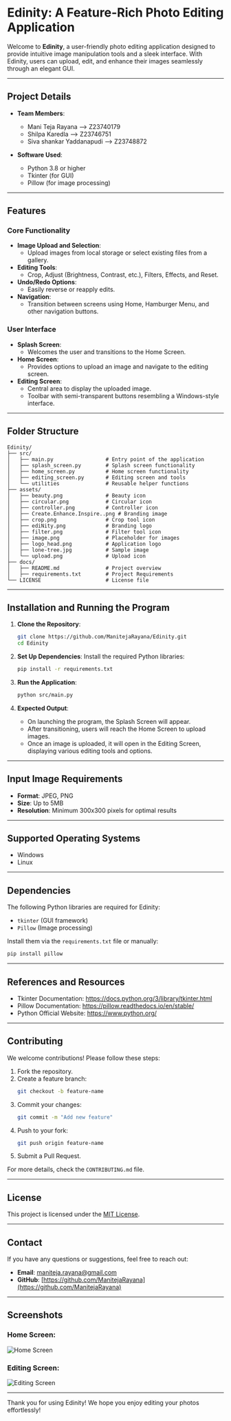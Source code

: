 # Edinity: A Feature-Rich Photo Editing Application

Welcome to **Edinity**, a user-friendly photo editing application designed to provide intuitive image manipulation tools and a sleek interface. With Edinity, users can upload, edit, and enhance their images seamlessly through an elegant GUI.

---

## **Project Details**

- **Team Members**: 
  - Mani Teja Rayana         --> Z23740179
  - Shilpa Karedla           --> Z23746751
  - Siva shankar Yaddanapudi --> Z23748872

- **Software Used**: 
  - Python 3.8 or higher
  - Tkinter (for GUI)
  - Pillow (for image processing)

---

## **Features**

### **Core Functionality**
- **Image Upload and Selection**:
  - Upload images from local storage or select existing files from a gallery.
- **Editing Tools**:
  - Crop, Adjust (Brightness, Contrast, etc.), Filters, Effects, and Reset.
- **Undo/Redo Options**:
  - Easily reverse or reapply edits.
- **Navigation**:
  - Transition between screens using Home, Hamburger Menu, and other navigation buttons.

### **User Interface**
- **Splash Screen**:
  - Welcomes the user and transitions to the Home Screen.
- **Home Screen**:
  - Provides options to upload an image and navigate to the editing screen.
- **Editing Screen**:
  - Central area to display the uploaded image.
  - Toolbar with semi-transparent buttons resembling a Windows-style interface.

---

## **Folder Structure**

```plaintext
Edinity/
├── src/
│   ├── main.py                 # Entry point of the application
│   ├── splash_screen.py        # Splash screen functionality
│   ├── home_screen.py          # Home screen functionality
│   ├── editing_screen.py       # Editing screen and tools
│   └── utilities               # Reusable helper functions
├── assets/
│   ├── beauty.png              # Beauty icon
│   ├── circular.png            # Circular icon
│   ├── controller.png          # Controller icon
│   ├── Create.Enhance.Inspire..png # Branding image
│   ├── crop.png                # Crop tool icon
│   ├── ediNity.png             # Branding logo
│   ├── filter.png              # Filter tool icon
│   ├── image.png               # Placeholder for images
│   ├── logo_head.png           # Application logo
│   ├── lone-tree.jpg           # Sample image
│   └── upload.png              # Upload icon
├── docs/
│   ├── README.md               # Project overview
│   ├── requirements.txt        # Project Requirements
└── LICENSE                     # License file
```

---

## **Installation and Running the Program**

1. **Clone the Repository**:
   ```bash
   git clone https://github.com/ManitejaRayana/Edinity.git
   cd Edinity
   ```

2. **Set Up Dependencies**:
   Install the required Python libraries:
   ```bash
   pip install -r requirements.txt
   ```

3. **Run the Application**:
   ```bash
   python src/main.py
   ```

4. **Expected Output**:
   - On launching the program, the Splash Screen will appear.
   - After transitioning, users will reach the Home Screen to upload images.
   - Once an image is uploaded, it will open in the Editing Screen, displaying various editing tools and options.

---

## **Input Image Requirements**

- **Format**: JPEG, PNG
- **Size**: Up to 5MB
- **Resolution**: Minimum 300x300 pixels for optimal results

---

## **Supported Operating Systems**

- Windows
- Linux

---

## **Dependencies**

The following Python libraries are required for Edinity:
- `tkinter` (GUI framework)
- `Pillow` (Image processing)

Install them via the `requirements.txt` file or manually:
```bash
pip install pillow
```

---

## **References and Resources**

- Tkinter Documentation: https://docs.python.org/3/library/tkinter.html
- Pillow Documentation: https://pillow.readthedocs.io/en/stable/
- Python Official Website: https://www.python.org/

---

## **Contributing**

We welcome contributions! Please follow these steps:
1. Fork the repository.
2. Create a feature branch:
   ```bash
   git checkout -b feature-name
   ```
3. Commit your changes:
   ```bash
   git commit -m "Add new feature"
   ```
4. Push to your fork:
   ```bash
   git push origin feature-name
   ```
5. Submit a Pull Request.

For more details, check the `CONTRIBUTING.md` file.

---

## **License**

This project is licensed under the [MIT License](LICENSE).

---

## **Contact**

If you have any questions or suggestions, feel free to reach out:
- **Email**: maniteja.rayana@gmail.com
- **GitHub**: [https://github.com/ManitejaRayana](https://github.com/ManitejaRayana)

---

## **Screenshots**

### Home Screen:
![Home Screen](EdiNity/assets/HomeScreen.png)

### Editing Screen:
![Editing Screen](EdiNity/assets/EditingScreen.png)

---

Thank you for using Edinity! We hope you enjoy editing your photos effortlessly!

